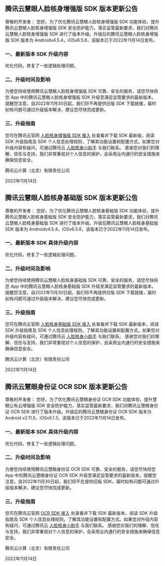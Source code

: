 ## 腾讯云慧眼人脸核身增强版 SDK 版本更新公告
尊敬的开发者：
您好。为了优化腾讯云慧眼人脸核身增强版 SDK 功能体验，提升腾讯云慧眼人脸核身增强版 SDK 安全防护能力，落实监管最新要求，我们对腾讯云慧眼人脸核身增强版 SDK 进行了版本升级。升级后的腾讯云慧眼人脸核身增强版 SDK 版本为 Androidv4.5.4，iOSv6.5.6，该版本已于2022年11月14日发布。

### 一、最新版本 SDK 升级内容
优化代码，修复了一些逻辑处理问题。

### 二、升级时间及影响
为使您持续使用腾讯云慧眼人脸核身增强版 SDK 可靠、安全的服务，请您尽快将您 App 中的腾讯云慧眼人脸核身增强版 SDK 升级至满足监管要求的最新版本。提醒您注意，自2022年11月30日起，我们将不再提供旧版 SDK 下载链接，届时如有问题可通过升级版本解决，建议您尽快完成更新。

### 三、升级指南
您可在腾讯云官网 [ 人脸核身增强版 SDK 接入](https://cloud.tencent.com/document/product/1007/57617) 处查看并下载 SDK 最新版，阅读 SDK 升级指南及 SDK 个人信息处理规则，了解其功能设置和配置方式。如果您对升级内容有疑问，可通过腾讯云 [人脸核身小助手](https://cloud.tencent.com/document/product/1007/56130) 与我们联系。
感谢您对我们的理解、信任与支持，我们非常重视对个人信息的保护，会采用业内通行的安全措施来确保信息安全。

腾讯云计算（北京）有限责任公司

2022年11月14日


## 腾讯云慧眼人脸核身基础版 SDK 版本更新公告
尊敬的开发者：
您好。为了优化腾讯云慧眼人脸核身基础版 SDK 功能体验，提升腾讯云慧眼人脸核身基础版 SDK 安全防护能力，落实监管最新要求，我们对腾讯云慧眼人脸核身基础版 SDK 进行了版本升级。升级后腾讯云慧眼人脸核身基础版 SDK 版本为 Androidv4.5.4，iOSv6.5.6，该版本已于2022年11月14日发布。

### 一、最新版本 SDK 具体升级内容
优化代码，修复了一些逻辑处理问题。

### 二、升级时间及影响
为使您持续使用腾讯云慧眼人脸核身基础版 SDK 可靠、安全的服务，请您尽快将您 App 中的腾讯云慧眼人脸核身基础版 SDK 升级至满足监管要求的最新版本。提醒您注意，自2022年11月30日起，我们将不再提供旧版 SDK 下载链接，届时如有问题可通过升级版本解决，建议您尽快完成更新。

### 三、升级指南
您可在腾讯云官网 [ 人脸核身基础版 SDK 接入](https://cloud.tencent.com/document/product/1007/35866) 处查看并下载 SDK 最新版本，阅读 SDK 升级指南及 SDK 个人信息处理规则，了解其功能设置和配置方式。如果您对升级内容有疑问，可通过腾讯云 [人脸核身小助手](https://cloud.tencent.com/document/product/1007/56130) 与我们联系。
感谢您对我们的理解、信任与支持，我们非常重视对个人信息的保护，会采用业内通行的安全措施来确保信息安全。

腾讯云计算（北京）有限责任公司

2022年11月14日


## 腾讯云慧眼身份证 OCR SDK 版本更新公告
尊敬的开发者：
您好。为了优化腾讯云慧眼身份证 OCR SDK 功能体验，提升慧眼公有云增强版 SDK 安全防护能力，落实监管最新要求，我们对腾讯云慧眼身份证 OCR SDK 进行了版本升级。升级后的腾讯云慧眼身份证 OCR SDK 版本为 Android v2.11.5，iOSv5.1.3，该版本已于2022年11月14日发布。

### 一、最新版本 SDK 具体升级内容
优化代码，修复了一些逻辑处理问题。

### 二、升级时间及影响
为使您持续使用腾讯云慧眼身份证 OCR SDK 可靠、安全的服务，请您尽快将您 App 中的腾讯云慧眼身份证 OCR SDK 升级至满足监管要求的最新版本。提醒您注意，自2022年11月30日起，我们将不在提供旧版 SDK，届时如有问题可通过升级版本解决，建议您尽快完成更新。

### 三、升级指南
您可在腾讯云官网  [OCR SDK 接入](https://cloud.tencent.com/document/product/1007/35832) 处查看并下载 SDK 最新版本，阅读 SDK 升级指南及 SDK 个人信息处理规则，了解其功能设置和配置方式。如果您对升级内容有疑问，可通过腾讯云 [人脸核身小助手](https://cloud.tencent.com/document/product/1007/56130) 与我们联系。
感谢您对我们的理解、信任与支持，我们非常重视对个人信息的保护，会采用业内通行的安全措施来确保信息安全。

腾讯云计算（北京）有限责任公司

2022年11月14日
